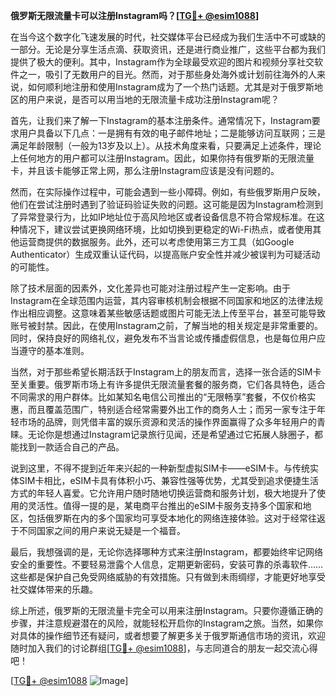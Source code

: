 **俄罗斯无限流量卡可以注册Instagram吗？[[TG💪+ @esim1088](https://t.me/s/esim1088)]**

在当今这个数字化飞速发展的时代，社交媒体平台已经成为我们生活中不可或缺的一部分。无论是分享生活点滴、获取资讯，还是进行商业推广，这些平台都为我们提供了极大的便利。其中，Instagram作为全球最受欢迎的图片和视频分享社交软件之一，吸引了无数用户的目光。然而，对于那些身处海外或计划前往海外的人来说，如何顺利地注册和使用Instagram成为了一个热门话题。尤其是对于俄罗斯地区的用户来说，是否可以用当地的无限流量卡成功注册Instagram呢？

首先，让我们来了解一下Instagram的基本注册条件。通常情况下，Instagram要求用户具备以下几点：一是拥有有效的电子邮件地址；二是能够访问互联网；三是满足年龄限制（一般为13岁及以上）。从技术角度来看，只要满足上述条件，理论上任何地方的用户都可以注册Instagram。因此，如果你持有俄罗斯的无限流量卡，并且该卡能够正常上网，那么注册Instagram应该是没有问题的。

然而，在实际操作过程中，可能会遇到一些小障碍。例如，有些俄罗斯用户反映，他们在尝试注册时遇到了验证码验证失败的问题。这可能是因为Instagram检测到了异常登录行为，比如IP地址位于高风险地区或者设备信息不符合常规标准。在这种情况下，建议尝试更换网络环境，比如切换到更稳定的Wi-Fi热点，或者使用其他运营商提供的数据服务。此外，还可以考虑使用第三方工具（如Google Authenticator）生成双重认证代码，以提高账户安全性并减少被误判为可疑活动的可能性。

除了技术层面的因素外，文化差异也可能对注册过程产生一定影响。由于Instagram在全球范围内运营，其内容审核机制会根据不同国家和地区的法律法规作出相应调整。这意味着某些敏感话题或图片可能无法上传至平台，甚至可能导致账号被封禁。因此，在使用Instagram之前，了解当地的相关规定是非常重要的。同时，保持良好的网络礼仪，避免发布不当言论或传播虚假信息，也是每位用户应当遵守的基本准则。

当然，对于那些希望长期活跃于Instagram上的朋友而言，选择一张合适的SIM卡至关重要。俄罗斯市场上有许多提供无限流量套餐的服务商，它们各具特色，适合不同需求的用户群体。比如某知名电信公司推出的“无限畅享”套餐，不仅价格实惠，而且覆盖范围广，特别适合经常需要外出工作的商务人士；而另一家专注于年轻市场的品牌，则凭借丰富的娱乐资源和灵活的操作界面赢得了众多年轻用户的青睐。无论你是想通过Instagram记录旅行见闻，还是希望通过它拓展人脉圈子，都能找到一款适合自己的产品。

说到这里，不得不提到近年来兴起的一种新型虚拟SIM卡——eSIM卡。与传统实体SIM卡相比，eSIM卡具有体积小巧、兼容性强等优势，尤其受到追求便捷生活方式的年轻人喜爱。它允许用户随时随地切换运营商和服务计划，极大地提升了使用的灵活性。值得一提的是，某电商平台推出的eSIM卡服务支持多个国家和地区，包括俄罗斯在内的多个国家均可享受本地化的网络连接体验。这对于经常往返于不同国家之间的用户来说无疑是一个福音。

最后，我想强调的是，无论你选择哪种方式来注册Instagram，都要始终牢记网络安全的重要性。不要轻易泄露个人信息，定期更新密码，安装可靠的杀毒软件……这些都是保护自己免受网络威胁的有效措施。只有做到未雨绸缪，才能更好地享受社交媒体带来的乐趣。

综上所述，俄罗斯的无限流量卡完全可以用来注册Instagram。只要你遵循正确的步骤，并注意规避潜在的风险，就能轻松开启你的Instagram之旅。当然，如果你对具体的操作细节还有疑问，或者想要了解更多关于俄罗斯通信市场的资讯，欢迎随时加入我们的讨论群组[[TG💪+ @esim1088](https://t.me/s/esim1088)]，与志同道合的朋友一起交流心得吧！

[[TG💪+ @esim1088](https://t.me/s/esim1088) ![Image](https://i.postimg.cc/4NQfJmqS/Snipaste-2025-05-13-00-14-12.png)]